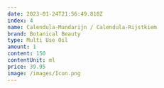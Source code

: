 ```yaml
---
date: 2023-01-24T21:56:49.810Z
index: 4
name: Calendula-Mandarijn / Calendula-Rijstkiem
brand: Botanical Beauty
type: Multi Use Oil
amount: 1
content: 150
contentUnit: ml
price: 39.95
image: /images/Icon.png
---
```

